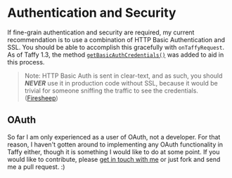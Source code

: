 # Authentication and Security

If fine-grain authentication and security are required, my current recommendation is to use a combination of HTTP Basic Authentication and SSL. You should be able to accomplish this gracefully with `onTaffyRequest`. As of Taffy 1.3, the method [`getBasicAuthCredentials()`](https://github.com/atuttle/Taffy/wiki/Index-of-API-Methods) was added to aid in this process.

> Note: HTTP Basic Auth is sent in clear-text, and as such, you should _**NEVER**_ use it in production code without SSL, because it would be trivial for someone sniffing the traffic to see the credentials. ([Firesheep](http://en.wikipedia.org/wiki/Firesheep))

## OAuth

So far I am only experienced as a user of OAuth, not a developer. For that reason, I haven't gotten around to implementing any OAuth functionality in Taffy either, though it is something I would like to do at some point. If you would like to contribute, please [get in touch with me](http://fusiongrokker.com/page/contact-me) or just fork and send me a pull request. :)